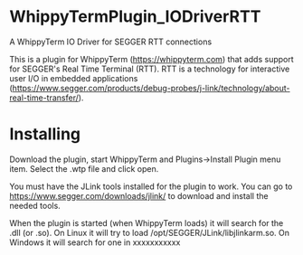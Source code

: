 # WhippyTermPlugin_IODriverRTT
A WhippyTerm IO Driver for SEGGER RTT connections

This is a plugin for WhippyTerm (https://whippyterm.com) that adds support for SEGGER's Real Time Terminal (RTT).
RTT is a technology for interactive user I/O in embedded applications
(https://www.segger.com/products/debug-probes/j-link/technology/about-real-time-transfer/).

# Installing
Download the plugin, start WhippyTerm and Plugins->Install Plugin menu item.  Select the .wtp file and click open.

You must have the JLink tools installed for the plugin to work.  You can go to https://www.segger.com/downloads/jlink/
to download and install the needed tools.

When the plugin is started (when WhippyTerm loads) it will search for the .dll (or .so).  On Linux it will try to
load /opt/SEGGER/JLink/libjlinkarm.so.  On Windows it will search for one in xxxxxxxxxxx

